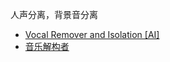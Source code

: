 人声分离，背景音分离

- [Vocal Remover and Isolation [AI]](https://vocalremover.org/)
- [音乐解构者](https://vocal.damaoai.com/vocal-front-web/)